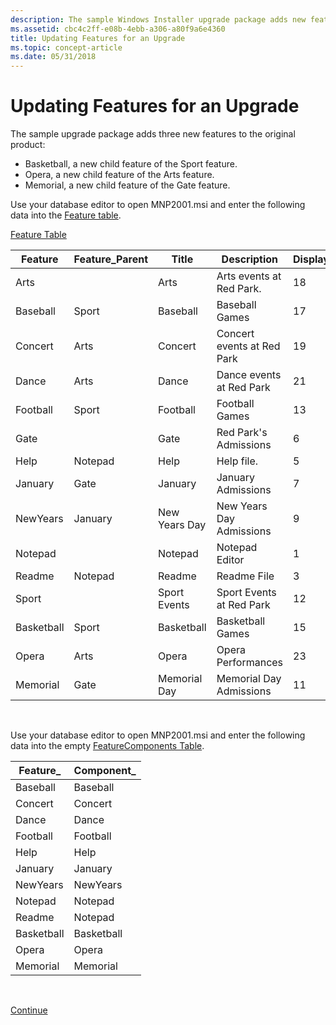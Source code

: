 ```yaml
---
description: The sample Windows Installer upgrade package adds new features to the original product.
ms.assetid: cbc4c2ff-e08b-4ebb-a306-a80f9a6e4360
title: Updating Features for an Upgrade
ms.topic: concept-article
ms.date: 05/31/2018
---
```


# Updating Features for an Upgrade

The sample upgrade package adds three new features to the original product:

-   Basketball, a new child feature of the Sport feature.
-   Opera, a new child feature of the Arts feature.
-   Memorial, a new child feature of the Gate feature.

Use your database editor to open MNP2001.msi and enter the following data into the [Feature table](feature-table.md).

[Feature Table](feature-table.md)



| Feature    | Feature\_Parent | Title         | Description                | Display | Level | Directory\_ | Attributes |
|------------|-----------------|---------------|----------------------------|---------|-------|-------------|------------|
| Arts       |                 | Arts          | Arts events at Red Park.   | 18      | 3     | NOTEPADDIR  | 0          |
| Baseball   | Sport           | Baseball      | Baseball Games             | 17      | 3     | SPORTDIR    | 32         |
| Concert    | Arts            | Concert       | Concert events at Red Park | 19      | 3     | ARTSDIR     | 2          |
| Dance      | Arts            | Dance         | Dance events at Red Park   | 21      | 3     | ARTSDIR     | 2          |
| Football   | Sport           | Football      | Football Games             | 13      | 3     | SPORTDIR    | 2          |
| Gate       |                 | Gate          | Red Park's Admissions      | 6       | 3     | NOTEPADDIR  | 0          |
| Help       | Notepad         | Help          | Help file.                 | 5       | 3     | NOTEPADDIR  | 1          |
| January    | Gate            | January       | January Admissions         | 7       | 3     | MONDIR      | 2          |
| NewYears   | January         | New Years Day | New Years Day Admissions   | 9       | 3     | HOLDIR      | 2          |
| Notepad    |                 | Notepad       | Notepad Editor             | 1       | 3     | NOTEPADDIR  | 0          |
| Readme     | Notepad         | Readme        | Readme File                | 3       | 3     | NOTEPADDIR  | 0          |
| Sport      |                 | Sport Events  | Sport Events at Red Park   | 12      | 3     | NOTEPADDIR  | 0          |
| Basketball | Sport           | Basketball    | Basketball Games           | 15      | 3     | SPORTDIR    | 2          |
| Opera      | Arts            | Opera         | Opera Performances         | 23      | 3     | ARTSDIR     | 2          |
| Memorial   | Gate            | Memorial Day  | Memorial Day Admissions    | 11      | 3     | HOLDIR      | 2          |



 

Use your database editor to open MNP2001.msi and enter the following data into the empty [FeatureComponents Table](featurecomponents-table.md).



| Feature\_  | Component\_ |
|------------|-------------|
| Baseball   | Baseball    |
| Concert    | Concert     |
| Dance      | Dance       |
| Football   | Football    |
| Help       | Help        |
| January    | January     |
| NewYears   | NewYears    |
| Notepad    | Notepad     |
| Readme     | Notepad     |
| Basketball | Basketball  |
| Opera      | Opera       |
| Memorial   | Memorial    |



 

[Continue](updating-shortcuts-for-an-upgrade.md)

 

 



